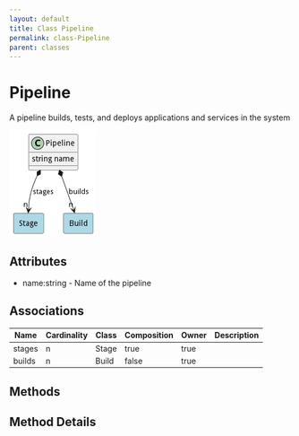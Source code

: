 ```yaml
---
layout: default
title: Class Pipeline
permalink: class-Pipeline
parent: classes
---
```


# Pipeline

A pipeline builds, tests, and deploys applications and services in the system

![Logical Diagram](./logical.png)

## Attributes

* name:string - Name of the pipeline


## Associations

| Name | Cardinality | Class | Composition | Owner | Description |
| --- | --- | --- | --- | --- | --- |
| stages | n | Stage | true | true |  |
| builds | n | Build | false | true |  |







## Methods


<h2>Method Details</h2>
    

